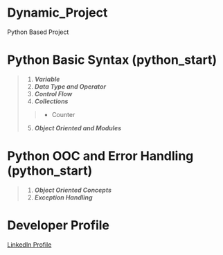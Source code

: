 # Dynamic_Project
Python Based Project


# Python Basic Syntax (python_start)
>1. **_Variable_** <br />
>2. **_Data Type and Operator_** <br />
>3. **_Control Flow_** <br />
>4. **_Collections_** <br />
>> - Counter
>5. **_Object Oriented and Modules_** <br />

# Python OOC and Error Handling  (python_start)
>1. **_Object Oriented Concepts_** <br />
>2. **_Exception Handling_** <br />



# Developer Profile
[LinkedIn Profile](https://gaganpreetkaurkalsi.netlify.app/)


